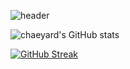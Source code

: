 

<!--
**chaeyard/chaeyard** is a ✨ _special_ ✨ repository because its `README.md` (this file) appears on your GitHub profile.

Here are some ideas to get you started:

- 🔭 I’m currently working on ...
- 🌱 I’m currently learning ...
- 👯 I’m looking to collaborate on ...
- 🤔 I’m looking for help with ...
- 💬 Ask me about ...
- 📫 How to reach me: ...
- 😄 Pronouns: ...
- ⚡ Fun fact: ...
-->

<!--상태표시표-->
<!--
![chaeyard's GitHub stats](https://github-readme-stats.vercel.app/api?username=chaeyard&title_color=FFC096&text_color=FFB1B4&icon_color=CBAACB&bg_color=504350)
-->
<!--언어비율-->
<!--
[![Top Langs](https://github-readme-stats.vercel.app/api/top-langs/?username=kailyard)](https://github.com/anuraghazra/github-readme-stats)
-->

<!--헤더-->
![header](https://capsule-render.vercel.app/api?type=venom&color=0:F3B0C3,100:FFFFB5&height=200&section=header&text=chaeyard's%20github&fontSize=70&animation=fadeIn&fontColor=CBAACB)

<!--상태표시표-->
![chaeyard's GitHub stats](https://github-readme-stats.vercel.app/api?username=chaeyard&theme=rose)

<!--streak-->
[![GitHub Streak](https://streak-stats.demolab.com?user=kailyard&theme=rose&date_format=%5BY.%5Dn.j&card_width=450)](https://git.io/streak-stats)
